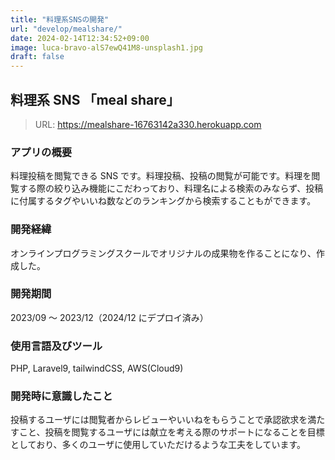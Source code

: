 ```yaml
---
title: "料理系SNSの開発"
url: "develop/mealshare/"
date: 2024-02-14T12:34:52+09:00
image: luca-bravo-alS7ewQ41M8-unsplash1.jpg
draft: false
---
```


## 料理系 SNS 「meal share」

> URL: https://mealshare-16763142a330.herokuapp.com

### アプリの概要

料理投稿を閲覧できる SNS です。料理投稿、投稿の閲覧が可能です。料理を閲覧する際の絞り込み機能にこだわっており、料理名による検索のみならず、投稿に付属するタグやいいね数などのランキングから検索することもができます。

### 開発経緯

オンラインプログラミングスクールでオリジナルの成果物を作ることになり、作成した。

### 開発期間

2023/09 ～ 2023/12（2024/12 にデプロイ済み）

### 使用言語及びツール

PHP, Laravel9, tailwindCSS, AWS(Cloud9)

### 開発時に意識したこと

投稿するユーザには閲覧者からレビューやいいねをもらうことで承認欲求を満たすこと、投稿を閲覧するユーザには献立を考える際のサポートになることを目標としており、多くのユーザに使用していただけるような工夫をしています。
